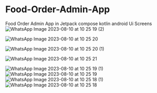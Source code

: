 # Food-Order-Admin-App
Food Order Admin App in Jetpack compose kotlin android
Ui Screens
![WhatsApp Image 2023-08-10 at 10 25 19 (2)](https://github.com/gitcoder-aman/Food-Order-Admin-App/assets/96575890/35ff53b4-09e7-46f2-a7ec-5d8b6730f226)

![WhatsApp Image 2023-08-10 at 10 25 20](https://github.com/gitcoder-aman/Food-Order-Admin-App/assets/96575890/df3663f7-84ee-4922-999a-c6ee8e06b715)

![WhatsApp Image 2023-08-10 at 10 25 20 (1)](https://github.com/gitcoder-aman/Food-Order-Admin-App/assets/96575890/222a29ae-8c55-4a0b-a9bd-c049894c72d9)

![WhatsApp Image 2023-08-10 at 10 25 21](https://github.com/gitcoder-aman/Food-Order-Admin-App/assets/96575890/0416d6ea-84c3-4409-94c5-171465879757)

![WhatsApp Image 2023-08-10 at 10 25 19 (1)](https://github.com/gitcoder-aman/Food-Order-Admin-App/assets/96575890/6c13963c-c9f1-4910-afcf-e66cb0c73171)
![WhatsApp Image 2023-08-10 at 10 25 19](https://github.com/gitcoder-aman/Food-Order-Admin-App/assets/96575890/0210c8fd-6cd3-42bb-897b-0baeaff16880)
![WhatsApp Image 2023-08-10 at 10 25 18 (1)](https://github.com/gitcoder-aman/Food-Order-Admin-App/assets/96575890/987705c4-8ae6-45da-bbe2-368efbee271d)
![WhatsApp Image 2023-08-10 at 10 25 18](https://github.com/gitcoder-aman/Food-Order-Admin-App/assets/96575890/c2664a82-af1f-463b-a8eb-f42f1381dcf3)
